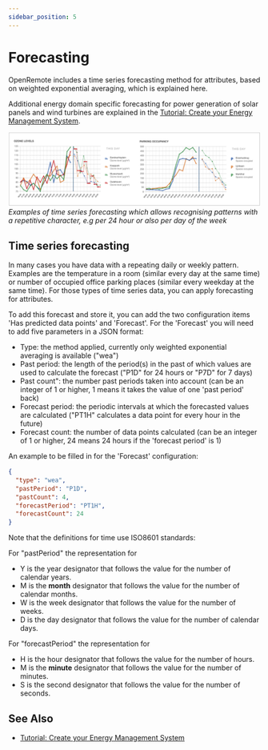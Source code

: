```yaml
---
sidebar_position: 5
---
```


# Forecasting

OpenRemote includes a time series forecasting method for attributes, based on weighted exponential averaging, which is explained here.

Additional energy domain specific forecasting for power generation of solar panels and wind turbines are explained in the [Tutorial: Create your Energy Management System](../domains/create-your-energy-management-system.md).

![Timeseries Forecasting](img/timeseries-forecasting.png)
_Examples of time series forecasting which allows recognising patterns with a repetitive character, e.g per 24 hour or also per day of the week_

## Time series forecasting

In many cases you have data with a repeating daily or weekly pattern. Examples are the temperature in a room (similar every day at the same time) or number of occupied office parking places (similar every weekday at the same time). For those types of time series data, you can apply  forecasting for attributes. 

To add this forecast and store it, you can add the two configuration items 'Has predicted data points' and 'Forecast'. For the 'Forecast' you will need to add five parameters in a JSON format:
- Type: the method applied, currently only weighted exponential averaging is available ("wea")
- Past period: the length of the period(s) in the past of which values are used to calculate the forecast ("P1D" for 24 hours or "P7D" for 7 days)
- Past count": the number past periods taken into account (can be an integer of 1 or higher, 1 means it takes the value of one 'past period' back)
- Forecast period: the periodic intervals at which the forecasted values are calculated ("PT1H" calculates a data point for every hour in the future)
- Forecast count: the number of data points calculated (can be an integer of 1 or higher, 24 means 24 hours if the 'forecast period' is 1)

An example to be filled in for the 'Forecast' configuration:
```JSON
{
  "type": "wea",
  "pastPeriod": "P1D",
  "pastCount": 4,
  "forecastPeriod": "PT1H",
  "forecastCount": 24
}
```
Note that the definitions for time use ISO8601 standards:

For "pastPeriod" the representation for

- Y is the year designator that follows the value for the number of calendar years.
- M is the **month** designator that follows the value for the number of calendar months.
- W is the week designator that follows the value for the number of weeks.
- D is the day designator that follows the value for the number of calendar days.

For "forecastPeriod" the representation for

- H is the hour designator that follows the value for the number of hours.
- M is the **minute** designator that follows the value for the number of minutes.
- S is the second designator that follows the value for the number of seconds.

## See Also
- [Tutorial: Create your Energy Management System](../domains/create-your-energy-management-system.md)
